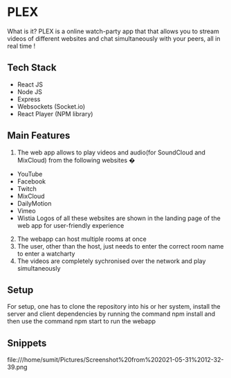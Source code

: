 # PLEX

What is it?
PLEX is a online watch-party app that that allows you to stream videos of different websites and chat simultaneously with your peers, all in real time !

## Tech Stack

- React JS
- Node JS
- Express
- Websockets (Socket.io)
- React Player (NPM library)

## Main Features

1. The web app allows to play videos and audio(for SoundCloud and MixCloud) from the following websites �

- YouTube
- Facebook
- Twitch
- MixCloud
- DailyMotion
- Vimeo
- Wistia
  Logos of all these websites are shown in the landing page of the web app for user-friendly experience

2. The webapp can host multiple rooms at once
3. The user, other than the host, just needs to enter the correct room name to enter a watcharty
4. The videos are completely sychronised over the network and play simultaneously

## Setup

For setup, one has to clone the repository into his or her system, install the server and client dependencies by running the command npm install and then use the command npm start to run the webapp

## Snippets

file:///home/sumit/Pictures/Screenshot%20from%202021-05-31%2012-32-39.png
